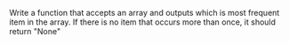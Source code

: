 Write a function that accepts an array and outputs which is most frequent item in the array. If there is no item that occurs more than once, it should return "None"